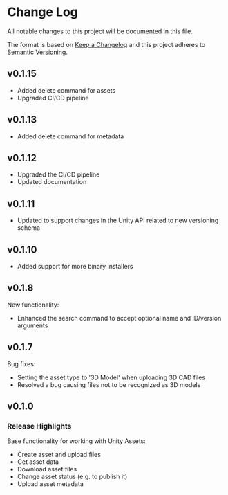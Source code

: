 # Change Log
All notable changes to this project will be documented in this file.
 
The format is based on [Keep a Changelog](http://keepachangelog.com/)
and this project adheres to [Semantic Versioning](http://semver.org/).

## v0.1.15

* Added delete command for assets
* Upgraded CI/CD pipeline

## v0.1.13

* Added delete command for metadata

## v0.1.12

* Upgraded the CI/CD pipeline
* Updated documentation

## v0.1.11

* Updated to support changes in the Unity API related to new versioning schema

## v0.1.10

* Added support for more binary installers

## v0.1.8

New functionality:

* Enhanced the search command to accept optional name and ID/version arguments

## v0.1.7

Bug fixes:

* Setting the asset type to '3D Model' when uploading 3D CAD files
* Resolved a bug causing files not to be recognized as 3D models
 
## v0.1.0
 
### Release Highlights

Base functionality for working with Unity Assets:

* Create asset and upload files
* Get asset data
* Download asset files
* Change asset status (e.g. to publish it)
* Upload asset metadata
 
